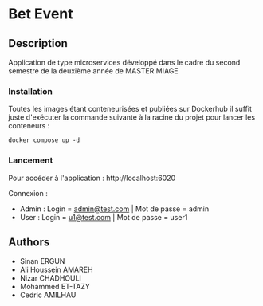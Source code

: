 # Bet Event

## Description

Application de type microservices développé dans le cadre du second semestre de la deuxième année de MASTER MIAGE

### Installation

Toutes les images étant conteneurisées et publiées sur Dockerhub il suffit juste d'exécuter la commande suivante à la racine du projet pour lancer les conteneurs  : 

```
docker compose up -d
```

### Lancement

Pour accéder à l'application : http://localhost:6020

Connexion :

- Admin : Login = admin@test.com | Mot de passe = admin
- User : Login = u1@test.com | Mot de passe = user1 

## Authors

- Sinan ERGUN  
- Ali Houssein AMAREH
- Nizar CHADHOULI
- Mohammed ET-TAZY
- Cedric AMILHAU
